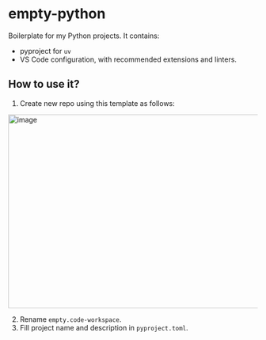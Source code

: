 # empty-python

Boilerplate for my Python projects. It contains:

* pyproject for `uv`
* VS Code configuration, with recommended extensions and linters.

## How to use it?

1. Create new repo using this template as follows:

<img width="1308" height="392" alt="image" src="https://github.com/user-attachments/assets/42e0966d-a0b3-48ca-bb20-b2ff995990a6" />

2. Rename `empty.code-workspace`.
3. Fill project name and description in `pyproject.toml`.
